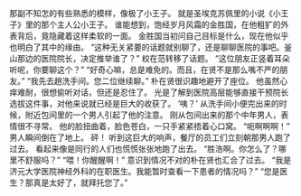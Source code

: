 那副不知怎的有些熟悉的模样，像极了小王子。
就是圣埃克苏佩里的小说《小王子》里的那个主人公小王子。
谁能想到，饱经岁月风霜的金胜国，在他粗犷的外表背后，竟隐藏着这样柔软的一面。
金胜国当初问自己目标是什么，现在他似乎也明白了其中的缘由。
“这种无关紧要的话题就别聊了，还是聊聊医院的事吧。釜山那边的医院院长，决定推举谁了？”
权在范转移了话题。
“这位朋友正竖着耳朵听呢，你要聊这个？”
“好奇心嘛，总是难免的。而且，在贤不是那么嘴不严的朋友。”
“我先去趟洗手间。您二位继续聊。”
朴在贤很识趣地避开了座位。
他虽然心痒难耐，很想偷听对话，但还是忍住了。
光是了解到医院高层能够直接干预院长选拔这件事，对他来说就已经是巨大的收获了。
‘咦？’
从洗手间小便完出来的时候，附近包间里的一个男人引起了他的注意。
刚从包间出来的那个中年男人，表情很不寻常。
他的脸扭曲着，脸色苍白，一只手紧紧捂着心口窝。
“呃啊啊啊！”
男人瞬间倒在了地上。
砰！
听到这巨大的响声，餐厅的员工们立刻朝那男人跑了过去。
看起来像是同行的人们也慌慌张张地跑了出去。
“胜浩啊。你怎么了？哪里不舒服吗？”
“喂！你醒醒啊！”
意识到情况不对的朴在贤也汇合了过去。
“我是济元大学医院神经外科的在职医生。我能暂时查看一下患者的情况吗？”
“您是医生？那真是太好了，就拜托您了。”